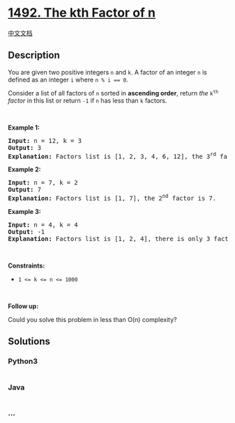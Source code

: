 # [1492. The kth Factor of n](https://leetcode.com/problems/the-kth-factor-of-n)

[中文文档](/solution/1400-1499/1492.The%20kth%20Factor%20of%20n/README.md)

## Description

<p>You are given two positive integers <code>n</code> and <code>k</code>. A factor of an integer <code>n</code> is defined as an integer <code>i</code> where <code>n % i == 0</code>.</p>

<p>Consider a list of all factors of <code>n</code> sorted in <strong>ascending order</strong>, return <em>the </em><code>k<sup>th</sup></code><em> factor</em> in this list or return <code>-1</code> if <code>n</code> has less than <code>k</code> factors.</p>

<p>&nbsp;</p>
<p><strong>Example 1:</strong></p>

<pre>
<strong>Input:</strong> n = 12, k = 3
<strong>Output:</strong> 3
<strong>Explanation:</strong> Factors list is [1, 2, 3, 4, 6, 12], the 3<sup>rd</sup> factor is 3.
</pre>

<p><strong>Example 2:</strong></p>

<pre>
<strong>Input:</strong> n = 7, k = 2
<strong>Output:</strong> 7
<strong>Explanation:</strong> Factors list is [1, 7], the 2<sup>nd</sup> factor is 7.
</pre>

<p><strong>Example 3:</strong></p>

<pre>
<strong>Input:</strong> n = 4, k = 4
<strong>Output:</strong> -1
<strong>Explanation:</strong> Factors list is [1, 2, 4], there is only 3 factors. We should return -1.
</pre>

<p>&nbsp;</p>
<p><strong>Constraints:</strong></p>

<ul>
	<li><code>1 &lt;= k &lt;= n &lt;= 1000</code></li>
</ul>

<p>&nbsp;</p>
<p><strong>Follow up:</strong></p>

<p>Could you solve this problem in less than O(n) complexity?</p>

## Solutions

<!-- tabs:start -->

### **Python3**

```python

```

### **Java**

```java

```

### **...**

```

```

<!-- tabs:end -->
